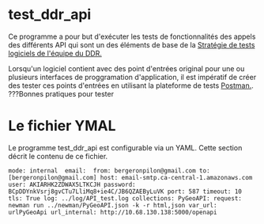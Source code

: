 # test_ddr_api

Ce programme a pour but d'exécuter les tests de fonctionnalités des appels des différents API qui sont un des éléments de base de la 
[Stratégie de tests logiciels de l'équipe du DDR.](https://github.com/federal-geospatial-platform/project_management/tree/main/testing_strategy)

Lorsqu'un logiciel contient avec des point d'entrées original pour une ou plusieurs interfaces de proggramation d'application, 
il est impératif de créer des tester ces points d'entrées en utilisant la plateforme de tests 
[Postman.](https://www.postman.com/).  ???Bonnes pratiques pour tester

# Le fichier YMAL

Le programme test_ddr_api est configurable via un YAML. Cette section décrit le contenu de ce fichier.

`mode: internal 
email: 
  from: bergeronpilon@gmail.com
  to: [bergeronpilon@gmail.com]
  host: email-smtp.ca-central-1.amazonaws.com
  user: AKIARHK2ZDWAX5LTKCJH
  password: BCpDDYnkVsrj8gvCTu7LliMq8+ie4C/JB6QZAEByLuVK
  port: 587
  timeout: 10
  tls: True
log: ../log/API_test.log
collections:
  PyGeoAPI:
    request: newman run ../newman/PyGeoAPI.json -k -r html,json
    var_url: urlPyGeoApi
    url_internal: http://10.68.130.138:5000/openapi`
